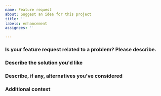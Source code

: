 ```yaml
---
name: Feature request
about: Suggest an idea for this project
title: ''
labels: enhancement
assignees: ''

---
```


### Is your feature request related to a problem? Please describe.

### Describe the solution you'd like

### Describe, if any, alternatives you've considered

### Additional context
